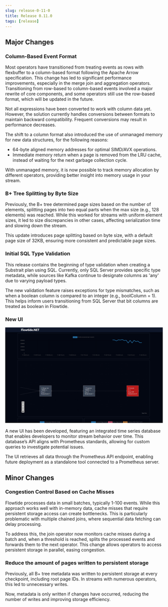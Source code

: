 ```yaml
---
slug: release-0-11-0
title: Release 0.11.0
tags: [release]
---
```


## Major Changes

### Column-Based Event Format

Most operators have transitioned from treating events as rows with flexbuffer to a column-based format following the Apache Arrow specification. This change has led to significant performance improvements, especially in the merge join and aggregation operators. Transitioning from row-based to column-based events involved a major rewrite of core components, and some operators still use the row-based format, which will be updated in the future.

Not all expressions have been converted to work with column data yet. However, the solution currently handles conversions between formats to maintain backward compatibility. Frequent conversions may result in performance decreases.

The shift to a column format also introduced the use of unmanaged memory for new data structures, for the following reasons:

* 64-byte aligned memory addresses for optimal SIMD/AVX operations.
* Immediate memory return when a page is removed from the LRU cache, instead of waiting for the next garbage collection cycle.

With unmanaged memory, it is now possible to track memory allocation by different operators, providing better insight into memory usage in your stream.

### B+ Tree Splitting by Byte Size

Previously, the B+ tree determined page sizes based on the number of elements, splitting pages into two equal parts when the max size (e.g., 128 elements) was reached. While this worked for streams with uniform element sizes, it led to size discrepancies in other cases, affecting serialization time and slowing down the stream.

This update introduces page splitting based on byte size, with a default page size of 32KB, ensuring more consistent and predictable page sizes.

### Initial SQL Type Validation

This release contains the beginning of type validation when creating a Substrait plan using SQL. Currently, only SQL Server provides specific type metadata, while sources like Kafka continue to designate columns as 'any' due to varying payload types.

The new validation feature raises exceptions for type mismatches, such as when a boolean column is compared to an integer (e.g., boolColumn = 1). This helps inform users transitioning from SQL Server that bit columns are treated as boolean in Flowtide.

### New UI

![new UI](./flowtidenewui.png)

A new UI has been developed, featuring an integrated time series database that enables developers to monitor stream behavior over time. This database’s API aligns with Prometheus standards, allowing for custom queries to investigate potential issues.

The UI retrieves all data through the Prometheus API endpoint, enabling future deployment as a standalone tool connected to a Prometheus server.

## Minor Changes

### Congestion Control Based on Cache Misses

Flowtide processes data in small batches, typically 1-100 events. While this approach works well with in-memory data, cache misses that require persistent storage access can create bottlenecks. This is particularly problematic with multiple chained joins, where sequential data fetching can delay processing.

To address this, the join operator now monitors cache misses during a batch and, when a threshold is reached, splits the processed events and forwards them to the next operator. This change allows operators to access persistent storage in parallel, easing congestion.

### Reduce the amount of pages written to persistent storage

Previously, all B+ tree metadata was written to persistent storage at every checkpoint, including root page IDs. In streams with numerous operators, this led to unnecessary writes.

Now, metadata is only written if changes have occurred, reducing the number of writes and improving storage efficiency.